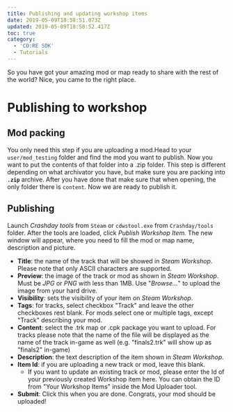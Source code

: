 ```yaml
---
title: Publishing and updating workshop items
date: 2019-05-09T18:58:51.073Z
updated: 2019-05-09T18:58:52.417Z
toc: true
category:
  - 'CD:RE SDK'
  - Tutorials
---
```

So you have got your amazing mod or map ready to share with the rest of the world? Nice, you came to the right place.

# Publishing to workshop

## Mod packing

You only need this step if you are uploading a mod.Head to your `user/mod_testing` folder and find the mod you want to publish. Now you want to put the contents of that folder into a .zip folder. This step is different depending on what archivator you have, but make sure you are packing into **`.zip`** archive. After you have done that make sure that when opening, the only folder there is `content`. Now we are ready to publish it. 

## Publishing

Launch _Crashday tools_ from `Steam` or `cdwstool.exe` from `Crashday/tools` folder. After the tools are loaded, click _Publish Workshop Item._ The new window will appear, where you need to fill the mod or map name, description and picture.

* **Title**: the name of the track that will be showed in _Steam Workshop_. Please note that only ASCII characters are supported.
* **Preview**: the image of the track or mod as shown in _Steam Workshop_. Must be _JPG_ or _PNG_ with less than 1MB. Use "_Browse..._" to upload the image from your hard drive.
* **Visibility**: sets the visibility of your item on _Steam Workshop_.
* **Tags**: for tracks, select checkbox "Track" and leave the other checkboxes rest blank. For mods select one or multiple tags, except "Track" describing your mod.
* **Content**: select the .trk map or .cpk package you want to upload. For tracks please note that the name of the file will be displayed as the name of the track in-game as well (e.g. "finals2.trk" will show up as "finals2" in-game)
* **Description**: the text description of the item shown in _Steam Workshop._
* **Item Id**: if you are uploading a new track or mod, leave this blank. 
  * If you want to update an existing track or mod, please enter the Id of your previously created Workshop item here. You can obtain the ID from "Your Workshop Items" inside the Mod Uploader tool.
* **Submit**: Click this when you are done. Congrats, your mod should be uploaded!
